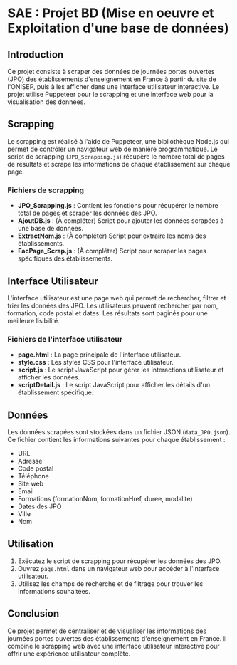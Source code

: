 # SAE : Projet BD (Mise en oeuvre et Exploitation d'une base de données)

## Introduction

Ce projet consiste à scraper des données de journées portes ouvertes (JPO) des établissements d'enseignement en France à partir du site de l'ONISEP, puis à les afficher dans une interface utilisateur interactive. Le projet utilise Puppeteer pour le scrapping et une interface web pour la visualisation des données.

## Scrapping

Le scrapping est réalisé à l'aide de Puppeteer, une bibliothèque Node.js qui permet de contrôler un navigateur web de manière programmatique. Le script de scrapping (`JPO_Scrapping.js`) récupère le nombre total de pages de résultats et scrape les informations de chaque établissement sur chaque page.

### Fichiers de scrapping

- **JPO_Scrapping.js** : Contient les fonctions pour récupérer le nombre total de pages et scraper les données des JPO.
- **AjoutDB.js** : (À compléter) Script pour ajouter les données scrapées à une base de données.
- **ExtractNom.js** : (À compléter) Script pour extraire les noms des établissements.
- **FacPage_Scrap.js** : (À compléter) Script pour scraper les pages spécifiques des établissements.

## Interface Utilisateur

L'interface utilisateur est une page web qui permet de rechercher, filtrer et trier les données des JPO. Les utilisateurs peuvent rechercher par nom, formation, code postal et dates. Les résultats sont paginés pour une meilleure lisibilité.

### Fichiers de l'interface utilisateur

- **page.html** : La page principale de l'interface utilisateur.
- **style.css** : Les styles CSS pour l'interface utilisateur.
- **script.js** : Le script JavaScript pour gérer les interactions utilisateur et afficher les données.
- **scriptDetail.js** : Le script JavaScript pour afficher les détails d'un établissement spécifique.

## Données

Les données scrapées sont stockées dans un fichier JSON (`data_JPO.json`). Ce fichier contient les informations suivantes pour chaque établissement :
- URL
- Adresse
- Code postal
- Téléphone
- Site web
- Email
- Formations (formationNom, formationHref, duree, modalite)
- Dates des JPO
- Ville
- Nom

## Utilisation

1. Exécutez le script de scrapping pour récupérer les données des JPO.
2. Ouvrez `page.html` dans un navigateur web pour accéder à l'interface utilisateur.
3. Utilisez les champs de recherche et de filtrage pour trouver les informations souhaitées.

## Conclusion

Ce projet permet de centraliser et de visualiser les informations des journées portes ouvertes des établissements d'enseignement en France. Il combine le scrapping web avec une interface utilisateur interactive pour offrir une expérience utilisateur complète.
